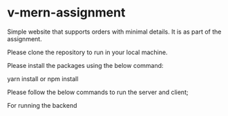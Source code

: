 # v-mern-assignment
Simple website that supports orders with minimal details. It is as part of the assignment.

Please clone the repository to run in your local machine.

Please install the packages using the below command:
  
  yarn install
  or
  npm install

Please follow the below commands to run the server and client;

For running the backend

